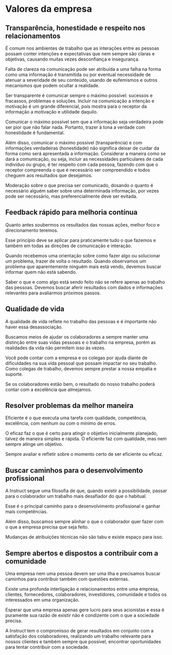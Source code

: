 # Valores da empresa

## Transparência, honestidade e respeito nos relacionamentos

É comum nos ambientes de trabalho que as interações entre as pessoas possam conter intenções e expectativas que nem sempre são claras e objetivas, causando muitas vezes desconfiança e insegurança.

Falta de clareza na comunicação pode ser atribuída a uma falha na forma como uma informação é transmitida ou por eventual necessidade de atenuar a severidade de seu conteúdo, usando de eufemismos e outros mecanismos que podem ocultar a realidade.

Ser transparente é comunicar sempre o máximo possível: sucessos e fracassos, problemas e soluções. Incluir na comunicação a intenção e motivação é um grande diferencial, pois mostra para o receptor da informação a motivação e utilidade daquilo.

Comunicar o máximo possível sem que a informação seja verdadeira pode ser pior que não falar nada. Portanto, trazer à tona a verdade com honestidade é fundamental.

Além disso, comunicar o máximo possível (transparência) e com informações verdadeiras (honestidade) não significa deixar de cuidar da forma como será apresentada a informação. Considerar a maneira como se dará a comunicação, ou seja, incluir as necessidades particulares de cada indivíduo ou grupo, é ter respeito com cada pessoa, fazendo com que o receptor compreenda o que é necessário ser compreendido e todos cheguem aos resultados que desejamos.

Moderação sobre o que precisa ser comunicado, dosando o quanto é necessário alguém saber sobre uma determinada informação, por vezes pode ser necessário, mas preferencialmente deve ser evitada.

## Feedback rápido para melhoria contínua

Quanto antes soubermos os resultados das nossas ações, melhor foco e direcionamento teremos.

Esse princípio deve se aplicar para praticamente tudo o que fazemos e também em todas as direções de comunicação e interação.

Quando recebemos uma orientação sobre como fazer algo ou solucionar um problema, trazer de volta o resultado. Quando observamos um problema que aparentemente ninguém mais está vendo, devemos buscar informar quem não está sabendo.

Saber o que e como algo está sendo feito não se refere apenas ao trabalho das pessoas. Devemos buscar aferir resultados com dados e informações relevantes para avaliarmos próximos passos.

## Qualidade de vida

A qualidade de vida reflete no trabalho das pessoas e é importante não haver essa desassociação.

Buscamos meios de ajudar os colaboradores a sempre manter uma distinção entre suas vidas pessoais e o trabalho na empresa, porém as realidades da vida não permitem isso às vezes.

Você pode contar com a empresa e os colegas por ajuda diante de dificuldades na sua vida pessoal que possam impactar no seu trabalho. Como colegas de trabalho, devemos sempre prestar a nossa empatia e suporte.

Se os colaboradores estão bem, o resultado do nosso trabalho poderá contar com a excelência que almejamos.

## Resolver problemas da melhor maneira

Eficiente é o que executa uma tarefa com qualidade, competência, excelência, com nenhum ou com o mínimo de erros.

O eficaz faz o que é certo para atingir o objetivo inicialmente planejado, talvez de maneira simples e rápida. O eficiente faz com qualidade, mas nem sempre atinge um objetivo.

Sempre avaliar e refletir sobre o momento certo de ser eficiente ou eficaz.

## Buscar caminhos para o desenvolvimento profissional

A Instruct segue uma filosofia de que, quando existir a possibilidade, passar para o colaborador um trabalho mais desafiador do que o habitual.

Esse é o principal caminho para o desenvolvimento profissional e ganhar mais competências.

Além disso, buscamos sempre alinhar o que o colaborador quer fazer com o que a empresa precisa que seja feito.

Mudanças de atribuições técnicas não são tabu e existe espaço para isso.

## Sempre abertos e dispostos a contribuir com a comunidade

Uma empresa nem uma pessoa devem ser uma ilha e precisamos buscar caminhos para contribuir também com questões externas.

Existe uma profunda interligação e relacionamentos entre uma empresa, clientes, fornecedores, colaboradores, investidores, comunidade e todos os interessados em uma organização.

Esperar que uma empresa apenas gere lucro para seus acionistas e essa é puramente sua razão de existir não é condizente com o que a sociedade precisa.

A Instruct tem o compromisso de gerar resultados em conjunto com a satisfação dos colaboradores, realizando um trabalho relevante para nossos clientes e também sempre que possível, encontrar oportunidades para tentar contribuir com a sociedade.
